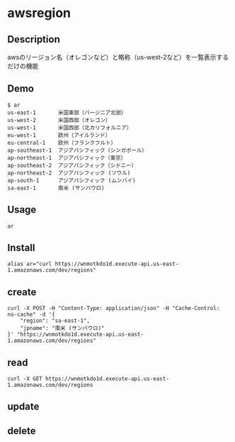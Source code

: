 awsregion
====

## Description
awsのリージョン名（オレゴンなど）と略称（us-west-2など）を一覧表示するだけの機能

## Demo

```
$ ar
us-east-1       米国東部（バージニア北部）
us-west-2       米国西部（オレゴン）
us-west-1       米国西部（北カリフォルニア）
eu-west-1       欧州（アイルランド）
eu-central-1    欧州（フランクフルト）
ap-southeast-1  アジアパシフィック（シンガポール）
ap-northeast-1  アジアパシフィック（東京）
ap-southeast-2  アジアパシフィック（シドニー）
ap-northeast-2  アジアパシフィック (ソウル)
ap-south-1      アジアパシフィック (ムンバイ)
sa-east-1       南米 (サンパウロ)
```

## Usage

```
ar
```

## Install

```
alias ar="curl https://wnmotkdo1d.execute-api.us-east-1.amazonaws.com/dev/regions"
```

## create

```
curl -X POST -H "Content-Type: application/json" -H "Cache-Control: no-cache" -d '{
	"region": "sa-east-1",
	"jpname": "南米 (サンパウロ)"
}' "https://wnmotkdo1d.execute-api.us-east-1.amazonaws.com/dev/regions"
```

## read

```
curl -X GET https://wnmotkdo1d.execute-api.us-east-1.amazonaws.com/dev/regions
```

## update

## delete
